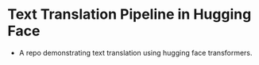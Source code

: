 # Text Translation Pipeline in Hugging Face
* A repo demonstrating text translation using hugging face transformers. 
